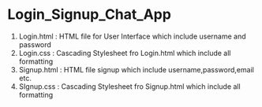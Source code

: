 # Login_Signup_Chat_App

1. Login.html : HTML file for User Interface which include username and password
2. Login.css  : Cascading Stylesheet fro Login.html which include all formatting
3. Signup.html : HTML file signup which include username,password,email etc.
4. SIgnup.css  : Cascading Stylesheet fro Signup.html which include all formatting